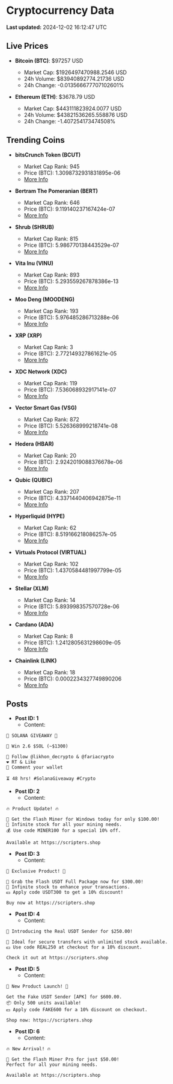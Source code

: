 # Cryptocurrency Data

**Last updated:** 2024-12-02 16:12:47 UTC

## Live Prices
- **Bitcoin (BTC)**: $97257 USD
  - Market Cap: $1926497470988.2546 USD
  - 24h Volume: $83940892774.21736 USD
  - 24h Change: -0.013566677707102601%

- **Ethereum (ETH)**: $3678.79 USD
  - Market Cap: $443111823924.0077 USD
  - 24h Volume: $43821536265.558876 USD
  - 24h Change: -1.407254173474508%

## Trending Coins
- **bitsCrunch Token (BCUT)**
  - Market Cap Rank: 945
  - Price (BTC): 1.3098732931831895e-06
  - [More Info](https://www.coingecko.com/en/coins/bitscrunch-token)

- **Bertram The Pomeranian (BERT)**
  - Market Cap Rank: 646
  - Price (BTC): 9.119140237167424e-07
  - [More Info](https://www.coingecko.com/en/coins/bertram-the-pomeranian)

- **Shrub (SHRUB)**
  - Market Cap Rank: 815
  - Price (BTC): 5.986770138443529e-07
  - [More Info](https://www.coingecko.com/en/coins/shrub)

- **Vita Inu (VINU)**
  - Market Cap Rank: 893
  - Price (BTC): 5.293559267878386e-13
  - [More Info](https://www.coingecko.com/en/coins/vita-inu)

- **Moo Deng (MOODENG)**
  - Market Cap Rank: 193
  - Price (BTC): 5.976485286713288e-06
  - [More Info](https://www.coingecko.com/en/coins/moo-deng)

- **XRP (XRP)**
  - Market Cap Rank: 3
  - Price (BTC): 2.772149327861621e-05
  - [More Info](https://www.coingecko.com/en/coins/xrp)

- **XDC Network (XDC)**
  - Market Cap Rank: 119
  - Price (BTC): 7.536068932917141e-07
  - [More Info](https://www.coingecko.com/en/coins/xdc-network)

- **Vector Smart Gas (VSG)**
  - Market Cap Rank: 872
  - Price (BTC): 5.526368999218741e-08
  - [More Info](https://www.coingecko.com/en/coins/vector-smart-gas)

- **Hedera (HBAR)**
  - Market Cap Rank: 20
  - Price (BTC): 2.9242019088376678e-06
  - [More Info](https://www.coingecko.com/en/coins/hedera)

- **Qubic (QUBIC)**
  - Market Cap Rank: 207
  - Price (BTC): 4.3371440406942875e-11
  - [More Info](https://www.coingecko.com/en/coins/qubic)

- **Hyperliquid (HYPE)**
  - Market Cap Rank: 62
  - Price (BTC): 8.519166218086257e-05
  - [More Info](https://www.coingecko.com/en/coins/hyperliquid)

- **Virtuals Protocol (VIRTUAL)**
  - Market Cap Rank: 102
  - Price (BTC): 1.4370584481997799e-05
  - [More Info](https://www.coingecko.com/en/coins/virtual-protocol)

- **Stellar (XLM)**
  - Market Cap Rank: 14
  - Price (BTC): 5.893998357570728e-06
  - [More Info](https://www.coingecko.com/en/coins/stellar)

- **Cardano (ADA)**
  - Market Cap Rank: 8
  - Price (BTC): 1.2412805631298609e-05
  - [More Info](https://www.coingecko.com/en/coins/cardano)

- **Chainlink (LINK)**
  - Market Cap Rank: 18
  - Price (BTC): 0.0002234327749890206
  - [More Info](https://www.coingecko.com/en/coins/chainlink)

## Posts
- **Post ID: 1**
  - Content:
```
🚀 SOLANA GIVEAWAY 🚀

🎁 Win 2.6 $SOL (~$1300)

🤝 Follow @likhon_decrypto & @fariacrypto
❤️ RT & Like
💬 Comment your wallet

⏳ 48 hrs! #SolanaGiveaway #Crypto
```

- **Post ID: 2**
  - Content:
```
🔥 Product Update! 🔥

🚀 Get the Flash Miner for Windows today for only $100.00!
🔋 Infinite stock for all your mining needs.
💰 Use code MINER100 for a special 10% off.

Available at https://scripters.shop
```

- **Post ID: 3**
  - Content:
```
🎁 Exclusive Product! 🎁

💸 Grab the Flash USDT Full Package now for $300.00!
🎉 Infinite stock to enhance your transactions.
💵 Apply code USDT300 to get a 10% discount!

Buy now at https://scripters.shop
```

- **Post ID: 4**
  - Content:
```
💎 Introducing the Real USDT Sender for $250.00!

💼 Ideal for secure transfers with unlimited stock available.
💵 Use code REAL250 at checkout for a 10% discount.

Check it out at https://scripters.shop
```

- **Post ID: 5**
  - Content:
```
🚀 New Product Launch! 🚀

Get the Fake USDT Sender [APK] for $600.00.
📦 Only 500 units available!
💵 Apply code FAKE600 for a 10% discount on checkout.

Shop now: https://scripters.shop
```

- **Post ID: 6**
  - Content:
```
🔥 New Arrival! 🔥

💸 Get the Flash Miner Pro for just $50.00!
Perfect for all your mining needs.

Available at https://scripters.shop
```

